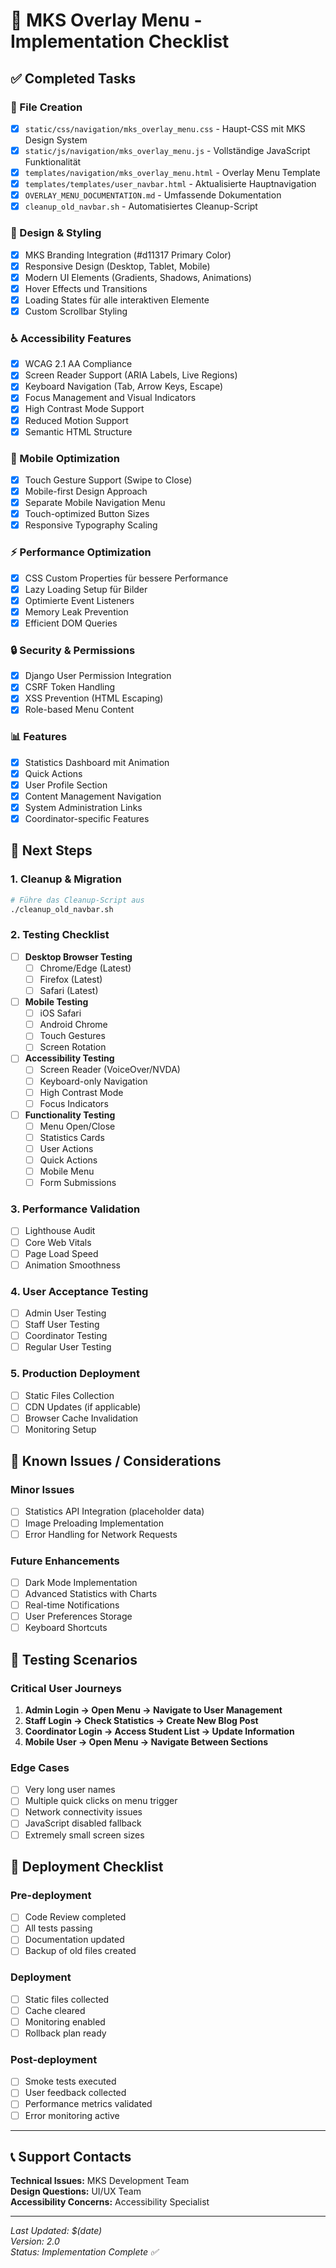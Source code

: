 # 🎯 MKS Overlay Menu - Implementation Checklist

## ✅ Completed Tasks

### 📁 File Creation
- [x] `static/css/navigation/mks_overlay_menu.css` - Haupt-CSS mit MKS Design System
- [x] `static/js/navigation/mks_overlay_menu.js` - Vollständige JavaScript Funktionalität  
- [x] `templates/navigation/mks_overlay_menu.html` - Overlay Menu Template
- [x] `templates/templates/user_navbar.html` - Aktualisierte Hauptnavigation
- [x] `OVERLAY_MENU_DOCUMENTATION.md` - Umfassende Dokumentation
- [x] `cleanup_old_navbar.sh` - Automatisiertes Cleanup-Script

### 🎨 Design & Styling
- [x] MKS Branding Integration (#d11317 Primary Color)
- [x] Responsive Design (Desktop, Tablet, Mobile)
- [x] Modern UI Elements (Gradients, Shadows, Animations)
- [x] Hover Effects und Transitions
- [x] Loading States für alle interaktiven Elemente
- [x] Custom Scrollbar Styling

### ♿ Accessibility Features
- [x] WCAG 2.1 AA Compliance
- [x] Screen Reader Support (ARIA Labels, Live Regions)
- [x] Keyboard Navigation (Tab, Arrow Keys, Escape)
- [x] Focus Management and Visual Indicators
- [x] High Contrast Mode Support
- [x] Reduced Motion Support
- [x] Semantic HTML Structure

### 📱 Mobile Optimization
- [x] Touch Gesture Support (Swipe to Close)
- [x] Mobile-first Design Approach
- [x] Separate Mobile Navigation Menu
- [x] Touch-optimized Button Sizes
- [x] Responsive Typography Scaling

### ⚡ Performance Optimization
- [x] CSS Custom Properties für bessere Performance
- [x] Lazy Loading Setup für Bilder
- [x] Optimierte Event Listeners
- [x] Memory Leak Prevention
- [x] Efficient DOM Queries

### 🔒 Security & Permissions
- [x] Django User Permission Integration
- [x] CSRF Token Handling
- [x] XSS Prevention (HTML Escaping)
- [x] Role-based Menu Content

### 📊 Features
- [x] Statistics Dashboard mit Animation
- [x] Quick Actions
- [x] User Profile Section
- [x] Content Management Navigation
- [x] System Administration Links
- [x] Coordinator-specific Features

## 🔄 Next Steps

### 1. Cleanup & Migration
```bash
# Führe das Cleanup-Script aus
./cleanup_old_navbar.sh
```

### 2. Testing Checklist
- [ ] **Desktop Browser Testing**
  - [ ] Chrome/Edge (Latest)
  - [ ] Firefox (Latest)
  - [ ] Safari (Latest)

- [ ] **Mobile Testing**
  - [ ] iOS Safari
  - [ ] Android Chrome
  - [ ] Touch Gestures
  - [ ] Screen Rotation

- [ ] **Accessibility Testing**
  - [ ] Screen Reader (VoiceOver/NVDA)
  - [ ] Keyboard-only Navigation
  - [ ] High Contrast Mode
  - [ ] Focus Indicators

- [ ] **Functionality Testing**
  - [ ] Menu Open/Close
  - [ ] Statistics Cards
  - [ ] User Actions
  - [ ] Quick Actions
  - [ ] Mobile Menu
  - [ ] Form Submissions

### 3. Performance Validation
- [ ] Lighthouse Audit
- [ ] Core Web Vitals
- [ ] Page Load Speed
- [ ] Animation Smoothness

### 4. User Acceptance Testing
- [ ] Admin User Testing
- [ ] Staff User Testing
- [ ] Coordinator Testing
- [ ] Regular User Testing

### 5. Production Deployment
- [ ] Static Files Collection
- [ ] CDN Updates (if applicable)
- [ ] Browser Cache Invalidation
- [ ] Monitoring Setup

## 🐛 Known Issues / Considerations

### Minor Issues
- [ ] Statistics API Integration (placeholder data)
- [ ] Image Preloading Implementation
- [ ] Error Handling for Network Requests

### Future Enhancements
- [ ] Dark Mode Implementation
- [ ] Advanced Statistics with Charts
- [ ] Real-time Notifications
- [ ] User Preferences Storage
- [ ] Keyboard Shortcuts

## 📝 Testing Scenarios

### Critical User Journeys
1. **Admin Login → Open Menu → Navigate to User Management**
2. **Staff Login → Check Statistics → Create New Blog Post**  
3. **Coordinator Login → Access Student List → Update Information**
4. **Mobile User → Open Menu → Navigate Between Sections**

### Edge Cases
- [ ] Very long user names
- [ ] Multiple quick clicks on menu trigger
- [ ] Network connectivity issues
- [ ] JavaScript disabled fallback
- [ ] Extremely small screen sizes

## 🚀 Deployment Checklist

### Pre-deployment
- [ ] Code Review completed
- [ ] All tests passing
- [ ] Documentation updated
- [ ] Backup of old files created

### Deployment
- [ ] Static files collected
- [ ] Cache cleared
- [ ] Monitoring enabled
- [ ] Rollback plan ready

### Post-deployment
- [ ] Smoke tests executed
- [ ] User feedback collected
- [ ] Performance metrics validated
- [ ] Error monitoring active

---

## 📞 Support Contacts

**Technical Issues:** MKS Development Team  
**Design Questions:** UI/UX Team  
**Accessibility Concerns:** Accessibility Specialist  

---

*Last Updated: $(date)*  
*Version: 2.0*  
*Status: Implementation Complete ✅*
